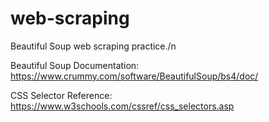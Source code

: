 # web-scraping

Beautiful Soup web scraping practice./n


Beautiful Soup Documentation: https://www.crummy.com/software/BeautifulSoup/bs4/doc/

CSS Selector Reference: https://www.w3schools.com/cssref/css_selectors.asp
